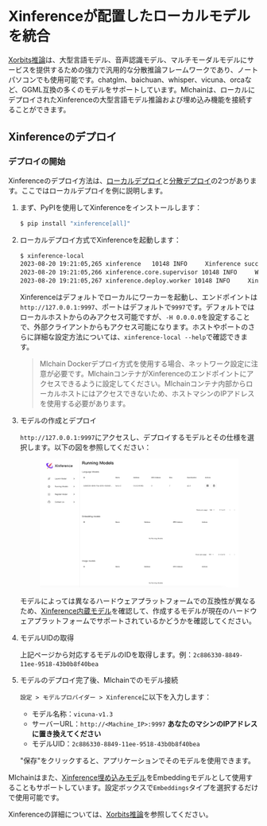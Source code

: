 # Xinferenceが配置したローカルモデルを統合

[Xorbits推論](https://github.com/xorbitsai/inference)は、大型言語モデル、音声認識モデル、マルチモーダルモデルにサービスを提供するための強力で汎用的な分散推論フレームワークであり、ノートパソコンでも使用可能です。chatglm、baichuan、whisper、vicuna、orcaなど、GGML互換の多くのモデルをサポートしています。Mlchainは、ローカルにデプロイされたXinferenceの大型言語モデル推論および埋め込み機能を接続することができます。

## Xinferenceのデプロイ

### デプロイの開始

Xinferenceのデプロイ方法は、[ローカルデプロイ](https://github.com/xorbitsai/inference/blob/main/README_zh_CN.md#%E6%9C%AC%E5%9C%B0%E9%83%A8%E7%BD%B2)と[分散デプロイ](https://github.com/xorbitsai/inference/blob/main/README_zh_CN.md#%E5%88%86%E5%B8%83%E5%BC%8F%E9%83%A8%E7%BD%B2)の2つがあります。ここではローカルデプロイを例に説明します。

1.  まず、PyPIを使用してXinferenceをインストールします：

    ```bash
    $ pip install "xinference[all]"
    ```
2.  ローカルデプロイ方式でXinferenceを起動します：

    ```bash
    $ xinference-local
    2023-08-20 19:21:05,265 xinference   10148 INFO     Xinference successfully started. Endpoint: http://127.0.0.1:9997
    2023-08-20 19:21:05,266 xinference.core.supervisor 10148 INFO     Worker 127.0.0.1:37822 has been added successfully
    2023-08-20 19:21:05,267 xinference.deploy.worker 10148 INFO     Xinference worker successfully started.
    ```

    Xinferenceはデフォルトでローカルにワーカーを起動し、エンドポイントは`http://127.0.0.1:9997`、ポートはデフォルトで`9997`です。デフォルトではローカルホストからのみアクセス可能ですが、`-H 0.0.0.0`を設定することで、外部クライアントからもアクセス可能になります。ホストやポートのさらに詳細な設定方法については、`xinference-local --help`で確認できます。
    > Mlchain Dockerデプロイ方式を使用する場合、ネットワーク設定に注意が必要です。MlchainコンテナがXinferenceのエンドポイントにアクセスできるように設定してください。Mlchainコンテナ内部からローカルホストにはアクセスできないため、ホストマシンのIPアドレスを使用する必要があります。

3.  モデルの作成とデプロイ

    `http://127.0.0.1:9997`にアクセスし、デプロイするモデルとその仕様を選択します。以下の図を参照してください：

    <figure><img src="../../.gitbook/assets/image (16).png" alt=""><figcaption></figcaption></figure>

    モデルによっては異なるハードウェアプラットフォームでの互換性が異なるため、[Xinference内蔵モデル](https://inference.readthedocs.io/en/latest/models/builtin/index.html)を確認して、作成するモデルが現在のハードウェアプラットフォームでサポートされているかどうかを確認してください。
4.  モデルUIDの取得

    上記ページから対応するモデルのIDを取得します。例：`2c886330-8849-11ee-9518-43b0b8f40bea`
5.  モデルのデプロイ完了後、Mlchainでのモデル接続

    `設定 > モデルプロバイダー > Xinference`に以下を入力します：

    * モデル名称：`vicuna-v1.3`
    * サーバーURL：`http://<Machine_IP>:9997` **あなたのマシンのIPアドレスに置き換えてください**
    * モデルUID：`2c886330-8849-11ee-9518-43b0b8f40bea`

    "保存"をクリックすると、アプリケーションでそのモデルを使用できます。

Mlchainはまた、[Xinference埋め込みモデル](https://github.com/xorbitsai/inference/blob/main/README_zh_CN.md#%E5%86%85%E7%BD%AE%E6%A8%A1%E5%9E%8B)をEmbeddingモデルとして使用することもサポートしています。設定ボックスで`Embeddings`タイプを選択するだけで使用可能です。

Xinferenceの詳細については、[Xorbits推論](https://github.com/xorbitsai/inference/blob/main/README_zh_CN.md)を参照してください。